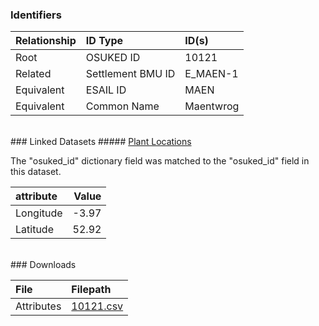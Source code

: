 ### Identifiers

| Relationship   | ID Type           | ID(s)     |
|:---------------|:------------------|:----------|
| Root           | OSUKED ID         | 10121     |
| Related        | Settlement BMU ID | E_MAEN-1  |
| Equivalent     | ESAIL ID          | MAEN      |
| Equivalent     | Common Name       | Maentwrog |

<br>
### Linked Datasets
##### <a href="https://raw.githubusercontent.com/OSUKED/Dictionary-Datasets/main/datasets/plant-locations/datapackage.json">Plant Locations</a>



The "osuked_id" dictionary field was matched to the "osuked_id" field in this dataset.

| attribute   |   Value |
|:------------|--------:|
| Longitude   |   -3.97 |
| Latitude    |   52.92 |


<br>
### Downloads


| File       | Filepath                                                                              |
|:-----------|:--------------------------------------------------------------------------------------|
| Attributes | [10121.csv](https://osuked.github.io/Power-Station-Dictionary/object_attrs/10121.csv) |
